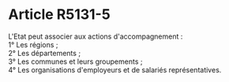 # Article R5131-5

  
L'Etat peut associer aux actions d'accompagnement :   
1° Les régions ;   
2° Les départements ;   
3° Les communes et leurs groupements ;   
4° Les organisations d'employeurs et de salariés représentatives.